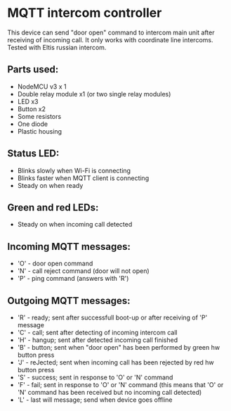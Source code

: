# MQTT intercom controller

This device can send "door open" command to intercom main unit after receiving of incoming call. It only works with coordinate line intercoms. Tested with Eltis russian intercom.

## Parts used:
* NodeMCU v3 x 1
* Double relay module x1 (or two single relay modules)
* LED x3
* Button x2
* Some resistors
* One diode
* Plastic housing

## Status LED:
* Blinks slowly when Wi-Fi is connecting
* Blinks faster when MQTT client is connecting
* Steady on when ready

## Green and red LEDs:
* Steady on when incoming call detected

## Incoming MQTT messages:
* 'O' - door open command
* 'N' - call reject command (door will not open)
* 'P' - ping command (answers with 'R')

## Outgoing MQTT messages:
* 'R' - ready; sent after successfull boot-up or after receiving of 'P' message
* 'C' - call; sent after detecting of incoming intercom call
* 'H' - hangup; sent after detected incoming call finished
* 'B' - button; sent when "door open" has been performed by green hw button press
* 'J' - reJected; sent when incoming call has been rejected by red hw button press
* 'S' - success; sent in response to 'O' or 'N' command
* 'F' - fail; sent in response to 'O' or 'N' command (this means that 'O' or 'N' command has been received but no incoming call detected)
* 'L' - last will message; send when device goes offline

